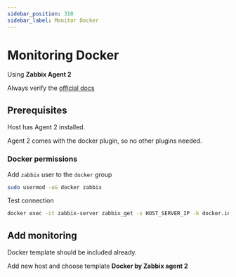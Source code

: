 ```yaml
---
sidebar_position: 310
sidebar_label: Monitor Docker
---
```


# Monitoring Docker

Using **Zabbix Agent 2**

Always verify the [official docs](https://www.zabbix.com/documentation)

## Prerequisites

Host has Agent 2 installed.

Agent 2 comes with the docker plugin, so no other plugins needed.

### Docker permissions

Add `zabbix` user to the `docker` group

```bash
sudo usermod -aG docker zabbix
```

Test connection

```bash
docker exec -it zabbix-server zabbix_get -s HOST_SERVER_IP -k docker.info
```

## Add monitoring

Docker template should be included already.

Add new host and choose template **Docker by Zabbix agent 2**
